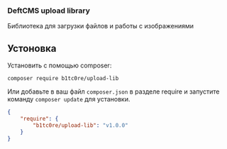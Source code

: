### DeftCMS upload library
Библиотека для загрузки файлов и работы с изображениями

## Устоновка
Установить с помощью composer:
```
composer require b1tc0re/upload-lib
```
Или добавьте в ваш файл ```composer.json``` в разделе require и запустите команду ```composer update```  для установки.

```json
{
    "require": {
        "b1tc0re/upload-lib": "v1.0.0"
    }
}
```